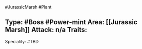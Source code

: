 #JurassicMarsh #Plant 

Type: #Boss #Power-mint
Area: [[Jurassic Marsh]]
Attack: n/a
Traits:
- 

Speciality: #TBD